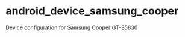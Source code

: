 android_device_samsung_cooper
==========================

Device configuration for Samsung Cooper GT-S5830
